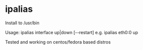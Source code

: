 # ipalias

Install to /usr/bin


Usage: ipalias interface up|down [--restart]
e.g. ipalias eth0:0 up

Tested and working on centos/fedora based distros